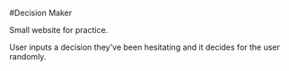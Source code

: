 #Decision Maker

Small website for practice.

User inputs a decision they've been hesitating and it decides for the user randomly.